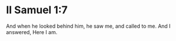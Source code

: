 # II Samuel 1:7

And when he looked behind him, he saw me, and called to me. And I answered, Here I am.
